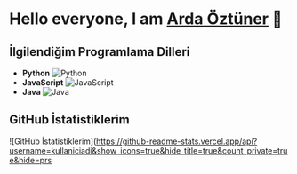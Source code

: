 # Hello everyone, I am [Arda Öztüner](https://github.com/arda92a) 👋

## İlgilendiğim Programlama Dilleri
- **Python** ![Python](https://img.shields.io/badge/-Python-306998?style=flat&logo=python)
- **JavaScript** ![JavaScript](https://img.shields.io/badge/-JavaScript-F7DF1C?style=flat&logo=javascript)
- **Java** ![Java](https://img.shields.io/badge/-Java-007396?style=flat&logo=java)

## GitHub İstatistiklerim
![GitHub İstatistiklerim](https://github-readme-stats.vercel.app/api?username=kullaniciadi&show_icons=true&hide_title=true&count_private=true&hide=prs
